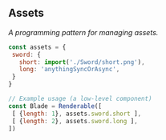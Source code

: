 ## Assets

_A programming pattern for managing assets._
 
 ```js
const assets = {
  sword: {
    short: import('./Sword/short.png'),
    long: 'anythingSyncOrAsync',
  }
}

// Example usage (a low-level component)
const Blade = Renderable([
  [ {length: 1}, assets.sword.short ],
  [ {length: 2}, assets.sword.long ],
])
```
